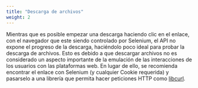 ```yaml
---
title: "Descarga de archivos"
weight: 2
---
```


Mientras que es posible empezar una descarga haciendo clic en el enlace, con el
navegador que este siendo controlado por Selenium, el API no expone el progreso 
de la descarga, haciéndolo poco ideal para probar la descarga de archivos.
Esto es debido a que descargar archivos no es considerado un aspecto importante 
de la emulación de las interacciones de los usuarios con las plataformas web.
En lugar de ello, se recomienda encontrar el enlace con Selenium (y cualquier
Cookie requerida) y pasarselo a una librería que permita hacer peticiones HTTP 
como [libcurl](//curl.haxx.se/libcurl/).